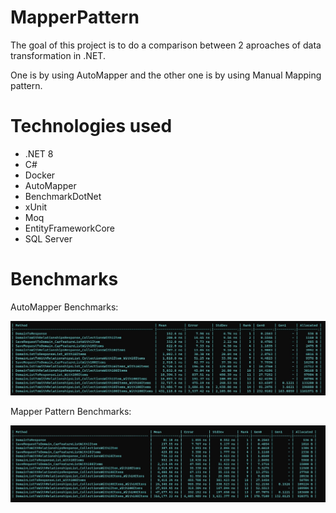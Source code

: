 # MapperPattern
The goal of this project is to do a comparison between 2 aproaches of data transformation in .NET.

One is by using AutoMapper and the other one is by using Manual Mapping pattern.

# Technologies used
- .NET 8
- C#
- Docker
- AutoMapper
- BenchmarkDotNet
- xUnit
- Moq
- EntityFrameworkCore
- SQL Server

# Benchmarks

AutoMapper Benchmarks:

![alt text](https://github.com/joaosouzaaa/MapperPattern/blob/master/GitHubImages/AutoMapperBenchmark.jpg)

Mapper Pattern Benchmarks:

![alt text](https://github.com/joaosouzaaa/MapperPattern/blob/master/GitHubImages/MapperPatternBenchmarks.jpg)
